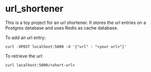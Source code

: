 # url_shortener

This is a toy project for an url shortener. It stores the url entries on a Postgres database and uses Redis as cache database.

To add an url entry:

`curl -XPOST localhost:5000 -d '{"url" : "<your url>"}'`

To retrieve the url:

`curl localhost:5000/<short-url>`